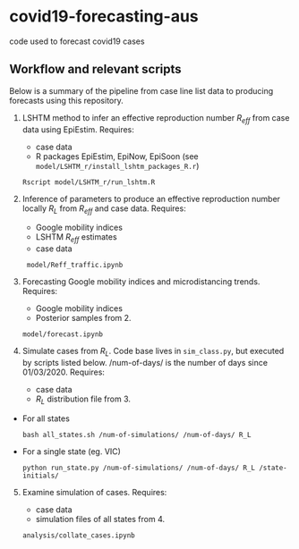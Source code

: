 # covid19-forecasting-aus
code used to forecast covid19 cases

## Workflow and relevant scripts
Below is a summary of the pipeline from case line list data to producing forecasts using this repository.

1. LSHTM method to infer an effective reproduction number $R_{eff}$ from case data using EpiEstim. Requires:
    * case data
    * R packages EpiEstim, EpiNow, EpiSoon (see `model/LSHTM_r/install_lshtm_packages_R.r`)
   ```
   Rscript model/LSHTM_r/run_lshtm.R
   ```
2. Inference of parameters to produce an effective reproduction number locally $R_L$ from $R_{eff}$ and case data. Requires:
    * Google mobility indices
    * LSHTM $R_{eff}$ estimates
    * case data
   ```
    model/Reff_traffic.ipynb
   ```
3. Forecasting Google mobility indices and microdistancing trends. Requires:
   * Google mobility indices
   * Posterior samples from 2.

    ```
    model/forecast.ipynb
    ```
4.  Simulate cases from $R_L$. Code base lives in `sim_class.py`, but executed by scripts listed below. /num-of-days/ is the number of days since 01/03/2020. Requires:
    * case data
    * $R_L$ distribution file from 3.
    
  * For all states
    ```
    bash all_states.sh /num-of-simulations/ /num-of-days/ R_L
    ```

* For a single state (eg. VIC)
    ```
    python run_state.py /num-of-simulations/ /num-of-days/ R_L /state-initials/
    ```

5.  Examine simulation of cases. Requires:
    * case data
    * simulation files of all states from 4.

    ```
    analysis/collate_cases.ipynb
    ```
